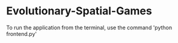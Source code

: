 # Evolutionary-Spatial-Games

To run the application from the terminal, use the command 'python frontend.py'
